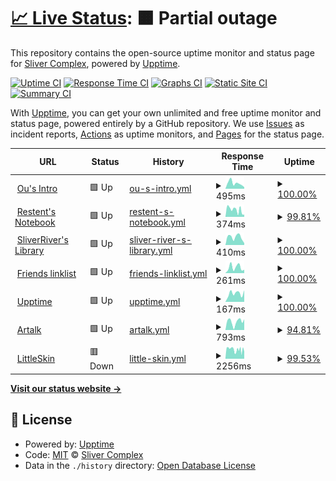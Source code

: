 # [📈 Live Status](https://status.restent.win): <!--live status--> **🟧 Partial outage**

This repository contains the open-source uptime monitor and status page for [Sliver Complex](https://network.restent.win), powered by [Upptime](https://github.com/upptime/upptime).

[![Uptime CI](https://github.com/S-Complex/upptime/workflows/Uptime%20CI/badge.svg)](https://github.com/S-Complex/upptime/actions?query=workflow%3A%22Uptime+CI%22)
[![Response Time CI](https://github.com/S-Complex/upptime/workflows/Response%20Time%20CI/badge.svg)](https://github.com/S-Complex/upptime/actions?query=workflow%3A%22Response+Time+CI%22)
[![Graphs CI](https://github.com/S-Complex/upptime/workflows/Graphs%20CI/badge.svg)](https://github.com/S-Complex/upptime/actions?query=workflow%3A%22Graphs+CI%22)
[![Static Site CI](https://github.com/S-Complex/upptime/workflows/Static%20Site%20CI/badge.svg)](https://github.com/S-Complex/upptime/actions?query=workflow%3A%22Static+Site+CI%22)
[![Summary CI](https://github.com/S-Complex/upptime/workflows/Summary%20CI/badge.svg)](https://github.com/S-Complex/upptime/actions?query=workflow%3A%22Summary+CI%22)

With [Upptime](https://upptime.js.org), you can get your own unlimited and free uptime monitor and status page, powered entirely by a GitHub repository. We use [Issues](https://github.com/S-Complex/upptime/issues) as incident reports, [Actions](https://github.com/S-Complex/upptime/actions) as uptime monitors, and [Pages](https://status.restent.win) for the status page.

<!--start: status pages-->
<!-- This summary is generated by Upptime (https://github.com/upptime/upptime) -->
<!-- Do not edit this manually, your changes will be overwritten -->
<!-- prettier-ignore -->
| URL | Status | History | Response Time | Uptime |
| --- | ------ | ------- | ------------- | ------ |
| <img alt="" src="https://icons.duckduckgo.com/ip3/www.gxres.net.ico" height="13"> [Ou's Intro](https://www.gxres.net) | 🟩 Up | [ou-s-intro.yml](https://github.com/s-complex/upptime/commits/HEAD/history/ou-s-intro.yml) | <details><summary><img alt="Response time graph" src="./graphs/ou-s-intro/response-time-week.png" height="20"> 495ms</summary><br><a href="https://status.slirv.vip/history/ou-s-intro"><img alt="Response time 305" src="https://img.shields.io/endpoint?url=https%3A%2F%2Fraw.githubusercontent.com%2Fs-complex%2Fupptime%2FHEAD%2Fapi%2Fou-s-intro%2Fresponse-time.json"></a><br><a href="https://status.slirv.vip/history/ou-s-intro"><img alt="24-hour response time 145" src="https://img.shields.io/endpoint?url=https%3A%2F%2Fraw.githubusercontent.com%2Fs-complex%2Fupptime%2FHEAD%2Fapi%2Fou-s-intro%2Fresponse-time-day.json"></a><br><a href="https://status.slirv.vip/history/ou-s-intro"><img alt="7-day response time 495" src="https://img.shields.io/endpoint?url=https%3A%2F%2Fraw.githubusercontent.com%2Fs-complex%2Fupptime%2FHEAD%2Fapi%2Fou-s-intro%2Fresponse-time-week.json"></a><br><a href="https://status.slirv.vip/history/ou-s-intro"><img alt="30-day response time 631" src="https://img.shields.io/endpoint?url=https%3A%2F%2Fraw.githubusercontent.com%2Fs-complex%2Fupptime%2FHEAD%2Fapi%2Fou-s-intro%2Fresponse-time-month.json"></a><br><a href="https://status.slirv.vip/history/ou-s-intro"><img alt="1-year response time 305" src="https://img.shields.io/endpoint?url=https%3A%2F%2Fraw.githubusercontent.com%2Fs-complex%2Fupptime%2FHEAD%2Fapi%2Fou-s-intro%2Fresponse-time-year.json"></a></details> | <details><summary><a href="https://status.slirv.vip/history/ou-s-intro">100.00%</a></summary><a href="https://status.slirv.vip/history/ou-s-intro"><img alt="All-time uptime 99.96%" src="https://img.shields.io/endpoint?url=https%3A%2F%2Fraw.githubusercontent.com%2Fs-complex%2Fupptime%2FHEAD%2Fapi%2Fou-s-intro%2Fuptime.json"></a><br><a href="https://status.slirv.vip/history/ou-s-intro"><img alt="24-hour uptime 100.00%" src="https://img.shields.io/endpoint?url=https%3A%2F%2Fraw.githubusercontent.com%2Fs-complex%2Fupptime%2FHEAD%2Fapi%2Fou-s-intro%2Fuptime-day.json"></a><br><a href="https://status.slirv.vip/history/ou-s-intro"><img alt="7-day uptime 100.00%" src="https://img.shields.io/endpoint?url=https%3A%2F%2Fraw.githubusercontent.com%2Fs-complex%2Fupptime%2FHEAD%2Fapi%2Fou-s-intro%2Fuptime-week.json"></a><br><a href="https://status.slirv.vip/history/ou-s-intro"><img alt="30-day uptime 100.00%" src="https://img.shields.io/endpoint?url=https%3A%2F%2Fraw.githubusercontent.com%2Fs-complex%2Fupptime%2FHEAD%2Fapi%2Fou-s-intro%2Fuptime-month.json"></a><br><a href="https://status.slirv.vip/history/ou-s-intro"><img alt="1-year uptime 99.96%" src="https://img.shields.io/endpoint?url=https%3A%2F%2Fraw.githubusercontent.com%2Fs-complex%2Fupptime%2FHEAD%2Fapi%2Fou-s-intro%2Fuptime-year.json"></a></details>
| <img alt="" src="https://icons.duckduckgo.com/ip3/blog.gxres.net.ico" height="13"> [Restent's Notebook](https://blog.gxres.net) | 🟩 Up | [restent-s-notebook.yml](https://github.com/s-complex/upptime/commits/HEAD/history/restent-s-notebook.yml) | <details><summary><img alt="Response time graph" src="./graphs/restent-s-notebook/response-time-week.png" height="20"> 374ms</summary><br><a href="https://status.slirv.vip/history/restent-s-notebook"><img alt="Response time 331" src="https://img.shields.io/endpoint?url=https%3A%2F%2Fraw.githubusercontent.com%2Fs-complex%2Fupptime%2FHEAD%2Fapi%2Frestent-s-notebook%2Fresponse-time.json"></a><br><a href="https://status.slirv.vip/history/restent-s-notebook"><img alt="24-hour response time 118" src="https://img.shields.io/endpoint?url=https%3A%2F%2Fraw.githubusercontent.com%2Fs-complex%2Fupptime%2FHEAD%2Fapi%2Frestent-s-notebook%2Fresponse-time-day.json"></a><br><a href="https://status.slirv.vip/history/restent-s-notebook"><img alt="7-day response time 374" src="https://img.shields.io/endpoint?url=https%3A%2F%2Fraw.githubusercontent.com%2Fs-complex%2Fupptime%2FHEAD%2Fapi%2Frestent-s-notebook%2Fresponse-time-week.json"></a><br><a href="https://status.slirv.vip/history/restent-s-notebook"><img alt="30-day response time 629" src="https://img.shields.io/endpoint?url=https%3A%2F%2Fraw.githubusercontent.com%2Fs-complex%2Fupptime%2FHEAD%2Fapi%2Frestent-s-notebook%2Fresponse-time-month.json"></a><br><a href="https://status.slirv.vip/history/restent-s-notebook"><img alt="1-year response time 331" src="https://img.shields.io/endpoint?url=https%3A%2F%2Fraw.githubusercontent.com%2Fs-complex%2Fupptime%2FHEAD%2Fapi%2Frestent-s-notebook%2Fresponse-time-year.json"></a></details> | <details><summary><a href="https://status.slirv.vip/history/restent-s-notebook">99.81%</a></summary><a href="https://status.slirv.vip/history/restent-s-notebook"><img alt="All-time uptime 99.95%" src="https://img.shields.io/endpoint?url=https%3A%2F%2Fraw.githubusercontent.com%2Fs-complex%2Fupptime%2FHEAD%2Fapi%2Frestent-s-notebook%2Fuptime.json"></a><br><a href="https://status.slirv.vip/history/restent-s-notebook"><img alt="24-hour uptime 100.00%" src="https://img.shields.io/endpoint?url=https%3A%2F%2Fraw.githubusercontent.com%2Fs-complex%2Fupptime%2FHEAD%2Fapi%2Frestent-s-notebook%2Fuptime-day.json"></a><br><a href="https://status.slirv.vip/history/restent-s-notebook"><img alt="7-day uptime 99.81%" src="https://img.shields.io/endpoint?url=https%3A%2F%2Fraw.githubusercontent.com%2Fs-complex%2Fupptime%2FHEAD%2Fapi%2Frestent-s-notebook%2Fuptime-week.json"></a><br><a href="https://status.slirv.vip/history/restent-s-notebook"><img alt="30-day uptime 99.96%" src="https://img.shields.io/endpoint?url=https%3A%2F%2Fraw.githubusercontent.com%2Fs-complex%2Fupptime%2FHEAD%2Fapi%2Frestent-s-notebook%2Fuptime-month.json"></a><br><a href="https://status.slirv.vip/history/restent-s-notebook"><img alt="1-year uptime 99.95%" src="https://img.shields.io/endpoint?url=https%3A%2F%2Fraw.githubusercontent.com%2Fs-complex%2Fupptime%2FHEAD%2Fapi%2Frestent-s-notebook%2Fuptime-year.json"></a></details>
| <img alt="" src="https://icons.duckduckgo.com/ip3/library.gxres.net.ico" height="13"> [SliverRiver's Library](https://library.gxres.net) | 🟩 Up | [sliver-river-s-library.yml](https://github.com/s-complex/upptime/commits/HEAD/history/sliver-river-s-library.yml) | <details><summary><img alt="Response time graph" src="./graphs/sliver-river-s-library/response-time-week.png" height="20"> 410ms</summary><br><a href="https://status.slirv.vip/history/sliver-river-s-library"><img alt="Response time 341" src="https://img.shields.io/endpoint?url=https%3A%2F%2Fraw.githubusercontent.com%2Fs-complex%2Fupptime%2FHEAD%2Fapi%2Fsliver-river-s-library%2Fresponse-time.json"></a><br><a href="https://status.slirv.vip/history/sliver-river-s-library"><img alt="24-hour response time 94" src="https://img.shields.io/endpoint?url=https%3A%2F%2Fraw.githubusercontent.com%2Fs-complex%2Fupptime%2FHEAD%2Fapi%2Fsliver-river-s-library%2Fresponse-time-day.json"></a><br><a href="https://status.slirv.vip/history/sliver-river-s-library"><img alt="7-day response time 410" src="https://img.shields.io/endpoint?url=https%3A%2F%2Fraw.githubusercontent.com%2Fs-complex%2Fupptime%2FHEAD%2Fapi%2Fsliver-river-s-library%2Fresponse-time-week.json"></a><br><a href="https://status.slirv.vip/history/sliver-river-s-library"><img alt="30-day response time 368" src="https://img.shields.io/endpoint?url=https%3A%2F%2Fraw.githubusercontent.com%2Fs-complex%2Fupptime%2FHEAD%2Fapi%2Fsliver-river-s-library%2Fresponse-time-month.json"></a><br><a href="https://status.slirv.vip/history/sliver-river-s-library"><img alt="1-year response time 341" src="https://img.shields.io/endpoint?url=https%3A%2F%2Fraw.githubusercontent.com%2Fs-complex%2Fupptime%2FHEAD%2Fapi%2Fsliver-river-s-library%2Fresponse-time-year.json"></a></details> | <details><summary><a href="https://status.slirv.vip/history/sliver-river-s-library">100.00%</a></summary><a href="https://status.slirv.vip/history/sliver-river-s-library"><img alt="All-time uptime 99.95%" src="https://img.shields.io/endpoint?url=https%3A%2F%2Fraw.githubusercontent.com%2Fs-complex%2Fupptime%2FHEAD%2Fapi%2Fsliver-river-s-library%2Fuptime.json"></a><br><a href="https://status.slirv.vip/history/sliver-river-s-library"><img alt="24-hour uptime 100.00%" src="https://img.shields.io/endpoint?url=https%3A%2F%2Fraw.githubusercontent.com%2Fs-complex%2Fupptime%2FHEAD%2Fapi%2Fsliver-river-s-library%2Fuptime-day.json"></a><br><a href="https://status.slirv.vip/history/sliver-river-s-library"><img alt="7-day uptime 100.00%" src="https://img.shields.io/endpoint?url=https%3A%2F%2Fraw.githubusercontent.com%2Fs-complex%2Fupptime%2FHEAD%2Fapi%2Fsliver-river-s-library%2Fuptime-week.json"></a><br><a href="https://status.slirv.vip/history/sliver-river-s-library"><img alt="30-day uptime 100.00%" src="https://img.shields.io/endpoint?url=https%3A%2F%2Fraw.githubusercontent.com%2Fs-complex%2Fupptime%2FHEAD%2Fapi%2Fsliver-river-s-library%2Fuptime-month.json"></a><br><a href="https://status.slirv.vip/history/sliver-river-s-library"><img alt="1-year uptime 99.95%" src="https://img.shields.io/endpoint?url=https%3A%2F%2Fraw.githubusercontent.com%2Fs-complex%2Fupptime%2FHEAD%2Fapi%2Fsliver-river-s-library%2Fuptime-year.json"></a></details>
| <img alt="" src="https://icons.duckduckgo.com/ip3/links.slirv.vip.ico" height="13"> [Friends linklist](https://links.slirv.vip/links.json) | 🟩 Up | [friends-linklist.yml](https://github.com/s-complex/upptime/commits/HEAD/history/friends-linklist.yml) | <details><summary><img alt="Response time graph" src="./graphs/friends-linklist/response-time-week.png" height="20"> 261ms</summary><br><a href="https://status.slirv.vip/history/friends-linklist"><img alt="Response time 261" src="https://img.shields.io/endpoint?url=https%3A%2F%2Fraw.githubusercontent.com%2Fs-complex%2Fupptime%2FHEAD%2Fapi%2Ffriends-linklist%2Fresponse-time.json"></a><br><a href="https://status.slirv.vip/history/friends-linklist"><img alt="24-hour response time 152" src="https://img.shields.io/endpoint?url=https%3A%2F%2Fraw.githubusercontent.com%2Fs-complex%2Fupptime%2FHEAD%2Fapi%2Ffriends-linklist%2Fresponse-time-day.json"></a><br><a href="https://status.slirv.vip/history/friends-linklist"><img alt="7-day response time 261" src="https://img.shields.io/endpoint?url=https%3A%2F%2Fraw.githubusercontent.com%2Fs-complex%2Fupptime%2FHEAD%2Fapi%2Ffriends-linklist%2Fresponse-time-week.json"></a><br><a href="https://status.slirv.vip/history/friends-linklist"><img alt="30-day response time 215" src="https://img.shields.io/endpoint?url=https%3A%2F%2Fraw.githubusercontent.com%2Fs-complex%2Fupptime%2FHEAD%2Fapi%2Ffriends-linklist%2Fresponse-time-month.json"></a><br><a href="https://status.slirv.vip/history/friends-linklist"><img alt="1-year response time 261" src="https://img.shields.io/endpoint?url=https%3A%2F%2Fraw.githubusercontent.com%2Fs-complex%2Fupptime%2FHEAD%2Fapi%2Ffriends-linklist%2Fresponse-time-year.json"></a></details> | <details><summary><a href="https://status.slirv.vip/history/friends-linklist">100.00%</a></summary><a href="https://status.slirv.vip/history/friends-linklist"><img alt="All-time uptime 99.96%" src="https://img.shields.io/endpoint?url=https%3A%2F%2Fraw.githubusercontent.com%2Fs-complex%2Fupptime%2FHEAD%2Fapi%2Ffriends-linklist%2Fuptime.json"></a><br><a href="https://status.slirv.vip/history/friends-linklist"><img alt="24-hour uptime 100.00%" src="https://img.shields.io/endpoint?url=https%3A%2F%2Fraw.githubusercontent.com%2Fs-complex%2Fupptime%2FHEAD%2Fapi%2Ffriends-linklist%2Fuptime-day.json"></a><br><a href="https://status.slirv.vip/history/friends-linklist"><img alt="7-day uptime 100.00%" src="https://img.shields.io/endpoint?url=https%3A%2F%2Fraw.githubusercontent.com%2Fs-complex%2Fupptime%2FHEAD%2Fapi%2Ffriends-linklist%2Fuptime-week.json"></a><br><a href="https://status.slirv.vip/history/friends-linklist"><img alt="30-day uptime 100.00%" src="https://img.shields.io/endpoint?url=https%3A%2F%2Fraw.githubusercontent.com%2Fs-complex%2Fupptime%2FHEAD%2Fapi%2Ffriends-linklist%2Fuptime-month.json"></a><br><a href="https://status.slirv.vip/history/friends-linklist"><img alt="1-year uptime 99.96%" src="https://img.shields.io/endpoint?url=https%3A%2F%2Fraw.githubusercontent.com%2Fs-complex%2Fupptime%2FHEAD%2Fapi%2Ffriends-linklist%2Fuptime-year.json"></a></details>
| <img alt="" src="https://icons.duckduckgo.com/ip3/status.slirv.vip.ico" height="13"> [Upptime](https://status.slirv.vip) | 🟩 Up | [upptime.yml](https://github.com/s-complex/upptime/commits/HEAD/history/upptime.yml) | <details><summary><img alt="Response time graph" src="./graphs/upptime/response-time-week.png" height="20"> 167ms</summary><br><a href="https://status.slirv.vip/history/upptime"><img alt="Response time 178" src="https://img.shields.io/endpoint?url=https%3A%2F%2Fraw.githubusercontent.com%2Fs-complex%2Fupptime%2FHEAD%2Fapi%2Fupptime%2Fresponse-time.json"></a><br><a href="https://status.slirv.vip/history/upptime"><img alt="24-hour response time 227" src="https://img.shields.io/endpoint?url=https%3A%2F%2Fraw.githubusercontent.com%2Fs-complex%2Fupptime%2FHEAD%2Fapi%2Fupptime%2Fresponse-time-day.json"></a><br><a href="https://status.slirv.vip/history/upptime"><img alt="7-day response time 167" src="https://img.shields.io/endpoint?url=https%3A%2F%2Fraw.githubusercontent.com%2Fs-complex%2Fupptime%2FHEAD%2Fapi%2Fupptime%2Fresponse-time-week.json"></a><br><a href="https://status.slirv.vip/history/upptime"><img alt="30-day response time 170" src="https://img.shields.io/endpoint?url=https%3A%2F%2Fraw.githubusercontent.com%2Fs-complex%2Fupptime%2FHEAD%2Fapi%2Fupptime%2Fresponse-time-month.json"></a><br><a href="https://status.slirv.vip/history/upptime"><img alt="1-year response time 178" src="https://img.shields.io/endpoint?url=https%3A%2F%2Fraw.githubusercontent.com%2Fs-complex%2Fupptime%2FHEAD%2Fapi%2Fupptime%2Fresponse-time-year.json"></a></details> | <details><summary><a href="https://status.slirv.vip/history/upptime">100.00%</a></summary><a href="https://status.slirv.vip/history/upptime"><img alt="All-time uptime 99.99%" src="https://img.shields.io/endpoint?url=https%3A%2F%2Fraw.githubusercontent.com%2Fs-complex%2Fupptime%2FHEAD%2Fapi%2Fupptime%2Fuptime.json"></a><br><a href="https://status.slirv.vip/history/upptime"><img alt="24-hour uptime 100.00%" src="https://img.shields.io/endpoint?url=https%3A%2F%2Fraw.githubusercontent.com%2Fs-complex%2Fupptime%2FHEAD%2Fapi%2Fupptime%2Fuptime-day.json"></a><br><a href="https://status.slirv.vip/history/upptime"><img alt="7-day uptime 100.00%" src="https://img.shields.io/endpoint?url=https%3A%2F%2Fraw.githubusercontent.com%2Fs-complex%2Fupptime%2FHEAD%2Fapi%2Fupptime%2Fuptime-week.json"></a><br><a href="https://status.slirv.vip/history/upptime"><img alt="30-day uptime 100.00%" src="https://img.shields.io/endpoint?url=https%3A%2F%2Fraw.githubusercontent.com%2Fs-complex%2Fupptime%2FHEAD%2Fapi%2Fupptime%2Fuptime-month.json"></a><br><a href="https://status.slirv.vip/history/upptime"><img alt="1-year uptime 99.99%" src="https://img.shields.io/endpoint?url=https%3A%2F%2Fraw.githubusercontent.com%2Fs-complex%2Fupptime%2FHEAD%2Fapi%2Fupptime%2Fuptime-year.json"></a></details>
| <img alt="" src="https://icons.duckduckgo.com/ip3/artalk.slirv.vip.ico" height="13"> [Artalk](https://artalk.slirv.vip) | 🟩 Up | [artalk.yml](https://github.com/s-complex/upptime/commits/HEAD/history/artalk.yml) | <details><summary><img alt="Response time graph" src="./graphs/artalk/response-time-week.png" height="20"> 793ms</summary><br><a href="https://status.slirv.vip/history/artalk"><img alt="Response time 828" src="https://img.shields.io/endpoint?url=https%3A%2F%2Fraw.githubusercontent.com%2Fs-complex%2Fupptime%2FHEAD%2Fapi%2Fartalk%2Fresponse-time.json"></a><br><a href="https://status.slirv.vip/history/artalk"><img alt="24-hour response time 1017" src="https://img.shields.io/endpoint?url=https%3A%2F%2Fraw.githubusercontent.com%2Fs-complex%2Fupptime%2FHEAD%2Fapi%2Fartalk%2Fresponse-time-day.json"></a><br><a href="https://status.slirv.vip/history/artalk"><img alt="7-day response time 793" src="https://img.shields.io/endpoint?url=https%3A%2F%2Fraw.githubusercontent.com%2Fs-complex%2Fupptime%2FHEAD%2Fapi%2Fartalk%2Fresponse-time-week.json"></a><br><a href="https://status.slirv.vip/history/artalk"><img alt="30-day response time 807" src="https://img.shields.io/endpoint?url=https%3A%2F%2Fraw.githubusercontent.com%2Fs-complex%2Fupptime%2FHEAD%2Fapi%2Fartalk%2Fresponse-time-month.json"></a><br><a href="https://status.slirv.vip/history/artalk"><img alt="1-year response time 828" src="https://img.shields.io/endpoint?url=https%3A%2F%2Fraw.githubusercontent.com%2Fs-complex%2Fupptime%2FHEAD%2Fapi%2Fartalk%2Fresponse-time-year.json"></a></details> | <details><summary><a href="https://status.slirv.vip/history/artalk">94.81%</a></summary><a href="https://status.slirv.vip/history/artalk"><img alt="All-time uptime 99.48%" src="https://img.shields.io/endpoint?url=https%3A%2F%2Fraw.githubusercontent.com%2Fs-complex%2Fupptime%2FHEAD%2Fapi%2Fartalk%2Fuptime.json"></a><br><a href="https://status.slirv.vip/history/artalk"><img alt="24-hour uptime 100.00%" src="https://img.shields.io/endpoint?url=https%3A%2F%2Fraw.githubusercontent.com%2Fs-complex%2Fupptime%2FHEAD%2Fapi%2Fartalk%2Fuptime-day.json"></a><br><a href="https://status.slirv.vip/history/artalk"><img alt="7-day uptime 94.81%" src="https://img.shields.io/endpoint?url=https%3A%2F%2Fraw.githubusercontent.com%2Fs-complex%2Fupptime%2FHEAD%2Fapi%2Fartalk%2Fuptime-week.json"></a><br><a href="https://status.slirv.vip/history/artalk"><img alt="30-day uptime 98.81%" src="https://img.shields.io/endpoint?url=https%3A%2F%2Fraw.githubusercontent.com%2Fs-complex%2Fupptime%2FHEAD%2Fapi%2Fartalk%2Fuptime-month.json"></a><br><a href="https://status.slirv.vip/history/artalk"><img alt="1-year uptime 99.48%" src="https://img.shields.io/endpoint?url=https%3A%2F%2Fraw.githubusercontent.com%2Fs-complex%2Fupptime%2FHEAD%2Fapi%2Fartalk%2Fuptime-year.json"></a></details>
| <img alt="" src="https://icons.duckduckgo.com/ip3/littleskin.cn.ico" height="13"> [LittleSkin](https://littleskin.cn) | 🟥 Down | [little-skin.yml](https://github.com/s-complex/upptime/commits/HEAD/history/little-skin.yml) | <details><summary><img alt="Response time graph" src="./graphs/little-skin/response-time-week.png" height="20"> 2256ms</summary><br><a href="https://status.slirv.vip/history/little-skin"><img alt="Response time 3394" src="https://img.shields.io/endpoint?url=https%3A%2F%2Fraw.githubusercontent.com%2Fs-complex%2Fupptime%2FHEAD%2Fapi%2Flittle-skin%2Fresponse-time.json"></a><br><a href="https://status.slirv.vip/history/little-skin"><img alt="24-hour response time 3465" src="https://img.shields.io/endpoint?url=https%3A%2F%2Fraw.githubusercontent.com%2Fs-complex%2Fupptime%2FHEAD%2Fapi%2Flittle-skin%2Fresponse-time-day.json"></a><br><a href="https://status.slirv.vip/history/little-skin"><img alt="7-day response time 2256" src="https://img.shields.io/endpoint?url=https%3A%2F%2Fraw.githubusercontent.com%2Fs-complex%2Fupptime%2FHEAD%2Fapi%2Flittle-skin%2Fresponse-time-week.json"></a><br><a href="https://status.slirv.vip/history/little-skin"><img alt="30-day response time 1550" src="https://img.shields.io/endpoint?url=https%3A%2F%2Fraw.githubusercontent.com%2Fs-complex%2Fupptime%2FHEAD%2Fapi%2Flittle-skin%2Fresponse-time-month.json"></a><br><a href="https://status.slirv.vip/history/little-skin"><img alt="1-year response time 3394" src="https://img.shields.io/endpoint?url=https%3A%2F%2Fraw.githubusercontent.com%2Fs-complex%2Fupptime%2FHEAD%2Fapi%2Flittle-skin%2Fresponse-time-year.json"></a></details> | <details><summary><a href="https://status.slirv.vip/history/little-skin">99.53%</a></summary><a href="https://status.slirv.vip/history/little-skin"><img alt="All-time uptime 98.34%" src="https://img.shields.io/endpoint?url=https%3A%2F%2Fraw.githubusercontent.com%2Fs-complex%2Fupptime%2FHEAD%2Fapi%2Flittle-skin%2Fuptime.json"></a><br><a href="https://status.slirv.vip/history/little-skin"><img alt="24-hour uptime 96.71%" src="https://img.shields.io/endpoint?url=https%3A%2F%2Fraw.githubusercontent.com%2Fs-complex%2Fupptime%2FHEAD%2Fapi%2Flittle-skin%2Fuptime-day.json"></a><br><a href="https://status.slirv.vip/history/little-skin"><img alt="7-day uptime 99.53%" src="https://img.shields.io/endpoint?url=https%3A%2F%2Fraw.githubusercontent.com%2Fs-complex%2Fupptime%2FHEAD%2Fapi%2Flittle-skin%2Fuptime-week.json"></a><br><a href="https://status.slirv.vip/history/little-skin"><img alt="30-day uptime 99.52%" src="https://img.shields.io/endpoint?url=https%3A%2F%2Fraw.githubusercontent.com%2Fs-complex%2Fupptime%2FHEAD%2Fapi%2Flittle-skin%2Fuptime-month.json"></a><br><a href="https://status.slirv.vip/history/little-skin"><img alt="1-year uptime 98.34%" src="https://img.shields.io/endpoint?url=https%3A%2F%2Fraw.githubusercontent.com%2Fs-complex%2Fupptime%2FHEAD%2Fapi%2Flittle-skin%2Fuptime-year.json"></a></details>

<!--end: status pages-->

[**Visit our status website →**](https://status.restent.win)

## 📄 License

- Powered by: [Upptime](https://github.com/upptime/upptime)
- Code: [MIT](./LICENSE) © [Sliver Complex](https://network.restent.win)
- Data in the `./history` directory: [Open Database License](https://opendatacommons.org/licenses/odbl/1-0/)
